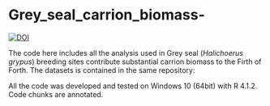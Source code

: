 # Grey_seal_carrion_biomass-

[![DOI](https://zenodo.org/badge/473205960.svg)](https://zenodo.org/badge/latestdoi/473205960)

The code here includes all the analysis used in Grey seal (_Halichoerus grypus_) breeding sites contribute substantial carrion biomass to the Firth of Forth. The datasets is contained in the same repository:


All the code was developed and tested on Windows 10 (64bit) with R 4.1.2. Code chunks are annotated.
